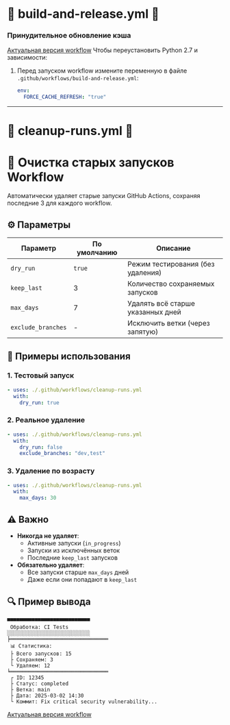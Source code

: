 # 🚀 build-and-release.yml 🚀
### Принудительное обновление кэша
[Актуальная версия workflow](.github/workflows/build-and-release.yml)
Чтобы переустановить Python 2.7 и зависимости:
1. Перед запуском workflow измените переменную в файле `.github/workflows/build-and-release.yml`:
   ```yaml
   env:
     FORCE_CACHE_REFRESH: "true"
   ```

---


# 🚀 cleanup-runs.yml 🚀
# 🧹 Очистка старых запусков Workflow

Автоматически удаляет старые запуски GitHub Actions, сохраняя последние 3 для каждого workflow.

## ⚙️ Параметры

| Параметр            | По умолчанию              | Описание                                  |
|---------------------|---------------------------|-------------------------------------------|
| `dry_run`           | `true`                    | Режим тестирования (без удаления)         |
| `keep_last`         | 3                         | Количество сохраняемых запусков           |
| `max_days`          | 7                         | Удалять всё старше указанных дней         |
| `exclude_branches`  | -                         | Исключить ветки (через запятую)           |

## 🚀 Примеры использования

### 1. Тестовый запуск
```yaml
- uses: ./.github/workflows/cleanup-runs.yml
  with:
    dry_run: true
```

### 2. Реальное удаление
```yaml
- uses: ./.github/workflows/cleanup-runs.yml
  with:
    dry_run: false
    exclude_branches: "dev,test"
```

### 3. Удаление по возрасту
```yaml
- uses: ./.github/workflows/cleanup-runs.yml
  with:
    max_days: 30
```

## ⚠️ Важно
- **Никогда не удаляет**:
  - Активные запуски (`in_progress`)
  - Запуски из исключённых веток
  - Последние `keep_last` запусков
- **Обязательно удаляет**:
  - Все запуски старше `max_days` дней
  - Даже если они попадают в `keep_last`

## 🔍 Пример вывода
```
▀▀▀▀▀▀▀▀▀▀▀▀▀▀▀▀▀▀▀▀▀▀▀▀▀▀▀
 Обработка: CI Tests
░░░░░░░░░░░░░░░░░░░░░░░░░░░
╞════════════════════════════════
 📊 Статистика:
 ├ Всего запусков: 15
 ├ Сохраняем: 3
 └ Удаляем: 12
╘════════════════════════════════
 ┌ ID: 12345
 ├ Статус: completed
 ├ Ветка: main
 ├ Дата: 2025-03-02 14:30
 └ Коммит: Fix critical security vulnerability...
```

[Актуальная версия workflow](cleanup-runs.yml)